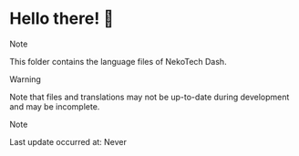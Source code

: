   # Hello there! 👋


> [!NOTE]
> This folder contains the language files of NekoTech Dash.


> [!WARNING]
> Note that files and translations may not be up-to-date during development and may be incomplete.


> [!NOTE]
> Last update occurred at: Never
